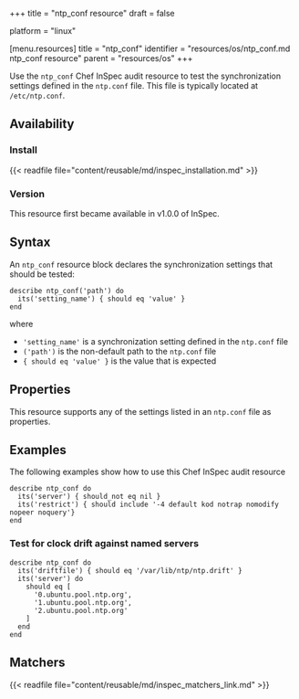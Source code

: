 +++
title = "ntp_conf resource"
draft = false

platform = "linux"

[menu.resources]
    title = "ntp_conf"
    identifier = "resources/os/ntp_conf.md ntp_conf resource"
    parent = "resources/os"
+++

Use the `ntp_conf` Chef InSpec audit resource to test the synchronization settings defined in the `ntp.conf` file. This file is typically located at `/etc/ntp.conf`.

## Availability

### Install

{{< readfile file="content/reusable/md/inspec_installation.md" >}}

### Version

This resource first became available in v1.0.0 of InSpec.

## Syntax

An `ntp_conf` resource block declares the synchronization settings that should be tested:

    describe ntp_conf('path') do
      its('setting_name') { should eq 'value' }
    end

where

- `'setting_name'` is a synchronization setting defined in the `ntp.conf` file
- `('path')` is the non-default path to the `ntp.conf` file
- `{ should eq 'value' }` is the value that is expected

## Properties

This resource supports any of the settings listed in an `ntp.conf` file as properties.

## Examples

The following examples show how to use this Chef InSpec audit resource

    describe ntp_conf do
      its('server') { should_not eq nil }
      its('restrict') { should include '-4 default kod notrap nomodify nopeer noquery'}
    end

### Test for clock drift against named servers

    describe ntp_conf do
      its('driftfile') { should eq '/var/lib/ntp/ntp.drift' }
      its('server') do
        should eq [
          '0.ubuntu.pool.ntp.org',
          '1.ubuntu.pool.ntp.org',
          '2.ubuntu.pool.ntp.org'
        ]
      end
    end

## Matchers

{{< readfile file="content/reusable/md/inspec_matchers_link.md" >}}
